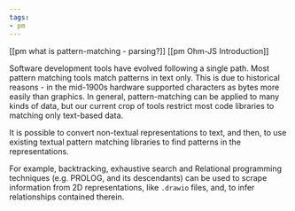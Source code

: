 ```yaml
---
tags:
- pm
---
```

[[pm what is pattern-matching - parsing?]]
[[pm Ohm-JS Introduction]]

Software development tools have evolved following a single path.  Most pattern matching tools match patterns in text only.  This is due to historical reasons - in the mid-1900s hardware supported characters as bytes more easily than graphics.  In general, pattern-matching can be applied to many kinds of data, but our current crop of tools restrict most code libraries to matching only text-based data.

It is possible to convert non-textual representations to text, and then, to use existing textual pattern matching libraries to find patterns in the representations.

For example, backtracking, exhaustive search and Relational programming techniques (e.g. PROLOG, and its descendants) can be used to scrape information from 2D representations, like `.drawio` files, and, to infer relationships contained therein.

